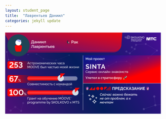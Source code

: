 ```yaml
---
layout: student_page
title:  "Лаврентьев Даниил"
categories: jekyll update
---
```

<img class="img-fluid" src="/img/posts/Лаврентьев Даниил.png" alt="moove-1">

